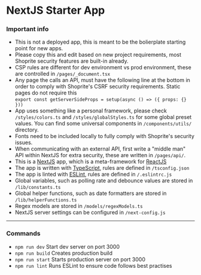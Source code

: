 # NextJS Starter App

### Important info

-  This is not a deployed app, this is meant to be the bolierplate starting point for new apps.
-  Please copy this and edit based on new project requirements, most Shoprite security features are built-in already.
-  CSP rules are different for dev environment vs prod environment, these are controlled in `/pages/_document.tsx`
-  Any page the calls an API, must have the following line at the bottom in order to comply with Shoprite's CSRF security requirements. Static pages do not require this  
   `export const getServerSideProps = setup(async () => ({ props: {} }))`
-  App uses something like a personal framework, please check `/styles/colors.ts` and `/styles/globalStyles.ts` for some global preset values. You can find some universal components in `/components/utils/` directory.
-  Fonts need to be included locally to fully comply with Shoprite's security issues.
-  When communicating with an external API, first write a "middle man" API within NextJS for extra security, these are written in `/pages/api/`.
-  This is a [NextJS](https://nextjs.org/docs) app, which is a meta-framework for [ReactJS](https://reactjs.org/docs/getting-started.html)
-  The app is written with [TypeScript](https://www.typescriptlang.org/docs/), rules are defined in `/tsconfig.json`
-  The app is linted with [ESLint](https://eslint.org/docs/latest/), rules are defined in `/.eslintrc.js`
-  Global variables, such as polling rate and debounce values are stored in `/lib/constants.ts`
-  Global helper functions, such as date formatters are stored in `/lib/helperFunctions.ts`
-  Regex models are stored in `/models/regexModels.ts`
-  NextJS server settings can be configured in `/next-config.js`

---

### Commands

-  `npm run dev` Start dev server on port 3000
-  `npm run build` Creates production build
-  `npm run start` Starts production server on port 3000
-  `npm run lint` Runs ESLint to ensure code follows best practises
